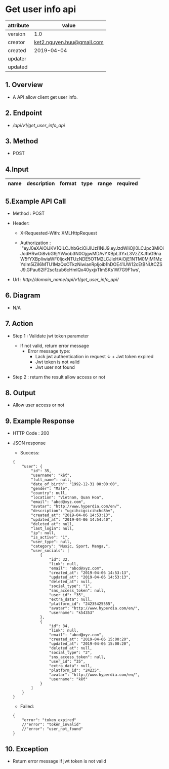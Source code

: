 # Get user info api   

| attribute | value |
|-----------|-------|
| version   | 1.0   |
| creator   | ket2.nguyen.huu@gmail.com |
| created   | 2019-04-04 |
| updater   | 
| updated   |  |

## 1. Overview 

- A API allow client get user info.

## 2. Endpoint

- */api/v1/get_user_info_api*

## 3. Method

- POST

## 4.Input 

name  | description| format | type | range | required
--- | ---| ---| ---|---|---


## 5.Example API Call

- Method : POST

- Header: 
    - X-Requested-With: XMLHttpRequest
    
    - Authorization : '"eyJ0eXAiOiJKV1QiLCJhbGciOiJIUzI1NiJ9.eyJzdWIiOjI0LCJpc3MiOiJodHRwOi8vbG9jYWxob3N0OjgwMDAvYXBpL3YxL3VzZXJfbG9naW5fYXBpIiwiaWF0IjoxNTUzNDE5OTM2LCJleHAiOjE1NTM0MjM1MzYsIm5iZiI6MTU1MzQxOTkzNiwianRpIjoib1hDOE41UW12cEtBNUtCZSJ9.GPau62lF2scfzub6cHmlQx40yxjxTlmSKs1W7G9F1ws',        
        
- Url : *http://domain_name/api/v1/get_user_info_api/*

## 6. Diagram 

- N/A

## 7. Action

- Step 1 : Validate jwt token  parameter
    + If not valid, return error message
        + Error message type: 
            + Lack jwt authentication in request
    ↓       + Jwt token expired
            + Jwt token is not valid
            + Jwt user not found

- Step 2 : return the result allow access or not

## 8. Output

- Allow user access or not  

## 9. Example Response 

- HTTP Code : 200

- JSON response 
    
    + Success:
    
    ```
    {
        "user": {
            "id": 35,
            "username": "kết",
            "full_name": null,
            "date_of_birth": "1992-12-31 00:00:00",
            "gender": "Male",
            "country": null,
            "location": "Vietnam, Quan Hoa",
            "email": "abcd@xyz.com",
            "avatar": "http://www.hyperdia.com/en/",
            "description": "ugcihcigcicihchc8hv",
            "created_at": "2019-04-06 14:53:13",
            "updated_at": "2019-04-06 14:54:40",
            "deleted_at": null,
            "last_login": null,
            "ip": null,
            "is_active": "1",
            "user_type": null,
            "category": "Music, Sport, Manga,",
            "user_socials": [
                {
                    "id": 32,
                    "link": null,
                    "email": "abcd@xyz.com",
                    "created_at": "2019-04-06 14:53:13",
                    "updated_at": "2019-04-06 14:53:13",
                    "deleted_at": null,
                    "social_type": "1",
                    "sns_access_token": null,
                    "user_id": "35",
                    "extra_data": null,
                    "platform_id": "24235425555",
                    "avatar": "http://www.hyperdia.com/en/",
                    "username": "k54353"
                },
                {
                    "id": 34,
                    "link": null,
                    "email": "abcd@xyz.com",
                    "created_at": "2019-04-06 15:00:20",
                    "updated_at": "2019-04-06 15:00:20",
                    "deleted_at": null,
                    "social_type": "2",
                    "sns_access_token": null,
                    "user_id": "35",
                    "extra_data": null,
                    "platform_id": "24235",
                    "avatar": "http://www.hyperdia.com/en/",
                    "username": "kết"
                }
            ]
        }
    }
    ```
    
    + Failed: 
    
    ```
    {
        "error": "token_expired"
        //"error": "token_invalid"
        //"error": "user_not_found"
    }
    ```

## 10. Exception

- Return error message if jwt token is not valid 